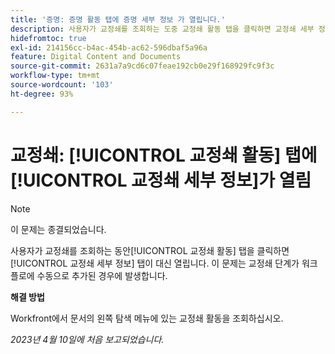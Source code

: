 ```yaml
---
title: '증명: 증명 활동 탭에 증명 세부 정보 가 열립니다.'
description: 사용자가 교정쇄를 조회하는 도중 교정쇄 활동 탭을 클릭하면 교정쇄 세부 정보 탭이 대신 열립니다. 이 문제는 교정쇄 단계가 워크플로에 수동으로 추가된 경우에 발생합니다.
hidefromtoc: true
exl-id: 214156cc-b4ac-454b-ac62-596dbaf5a96a
feature: Digital Content and Documents
source-git-commit: 2631a7a9cd6c07feae192cb0e29f168929fc9f3c
workflow-type: tm+mt
source-wordcount: '103'
ht-degree: 93%

---
```


# 교정쇄: [!UICONTROL 교정쇄 활동] 탭에 [!UICONTROL 교정쇄 세부 정보]가 열림

<!--This article is on WF and WFP TOCs-->

<!--Valid issue, live for workaround-->

>[!NOTE]
>
>이 문제는 종결되었습니다.

사용자가 교정쇄를 조회하는 동안[!UICONTROL 교정쇄 활동] 탭을 클릭하면 [!UICONTROL 교정쇄 세부 정보] 탭이 대신 열립니다. 이 문제는 교정쇄 단계가 워크플로에 수동으로 추가된 경우에 발생합니다.

**해결 방법**

Workfront에서 문서의 왼쪽 탐색 메뉴에 있는 교정쇄 활동을 조회하십시오.

_2023년 4월 10일에 처음 보고되었습니다._
